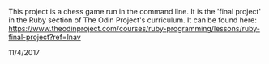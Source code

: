 This project is a chess game run in the command line.
It is the 'final project' in the Ruby section of The Odin Project's curriculum.
It can be found here: https://www.theodinproject.com/courses/ruby-programming/lessons/ruby-final-project?ref=lnav

11/4/2017